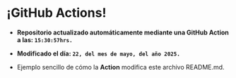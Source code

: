 # ¡GitHub Actions!
* **Repositorio actualizado automáticamente mediante una GitHub Action a las: `15:30:57hrs.`**
* **Modificado el día: `22, del mes de mayo, del año 2025.`**

* Ejemplo sencillo de cómo la **Action** modifica este archivo README.md.
